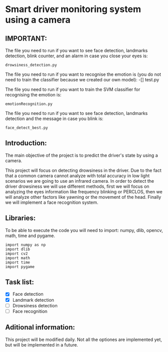 # Smart driver monitoring system using a camera
## IMPORTANT:

The file you need to run if you want to see face detection, landmarks detection, blink counter, and an alarm in case you close your eyes is: 
```
drowsiness_detection.py 
```
The file you need to run if you want to recognise the emotion is (you do not need to train the classifier because we created our own model):
-[] test.py

The file you need to run if you want to train the SVM classifier for recognising the emotion is:
```
emotionRecognition.py
```
The file you need to run if you want to see face detection, landmarks detection and the message in case you blink is: 
```
face_detect_best.py 
```

## Introduction:
The main objective of the project is to predict the driver's state by using a camera. 

This project will focus on detecting drowsiness in the driver. Due to the fact that a common camera cannot analyze with total accuracy in low light scenarios we are going to use an infrared camera. In order to detect the driver drowsiness we will use different methods, first we will focus on analyzing the eyes information like frequency blinking or PERCLOS, then we will analyze other factors like yawning or the movement of the head. Finally we will implement a face recognition system.

## Libraries:
To be able to execute the code you will need to import: numpy, dlib, opencv, math, time and pygame. 
```
import numpy as np
import dlib
import cv2
import math
import time
import pygame
```
## Task list:
- [x] Face detection
- [x] Landmark detection
- [ ] Drowsiness detection
- [ ] Face recognition

## Aditional information:
This project will be modified daily. Not all the optiones are implemented yet, but will be implemented in a future.


